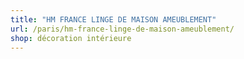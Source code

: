 ```yaml
---
title: "HM FRANCE LINGE DE MAISON AMEUBLEMENT"
url: /paris/hm-france-linge-de-maison-ameublement/
shop: décoration intérieure
---
```


